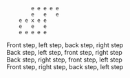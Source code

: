 

   		
    		e e e e e    
	    	e   e   e   
		e e x e e   
		e   e   e   
		e e e e e   
       
 
Front step, left step, back step, right step  
Back step, left step, front step, right step  
Back step, right step, front step, left step  
Front step, right step, back step, left step  
